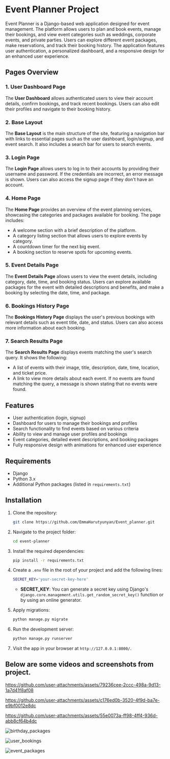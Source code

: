 # Event Planner Project

Event Planner is a Django-based web application designed for event management. The platform allows users to plan and book events, manage their bookings, and view event categories such as weddings, corporate events, and private parties. Users can explore different event packages, make reservations, and track their booking history. The application features user authentication, a personalized dashboard, and a responsive design for an enhanced user experience.

## Pages Overview

### 1. User Dashboard Page
The **User Dashboard** allows authenticated users to view their account details, confirm bookings, and track recent bookings. Users can also edit their profiles and navigate to their booking history.

### 2. Base Layout
The **Base Layout** is the main structure of the site, featuring a navigation bar with links to essential pages such as the user dashboard, login/signup, and event search. It also includes a search bar for users to search events.

### 3. Login Page
The **Login Page** allows users to log in to their accounts by providing their username and password. If the credentials are incorrect, an error message is shown. Users can also access the signup page if they don't have an account.

### 4. Home Page
The **Home Page** provides an overview of the event planning services, showcasing the categories and packages available for booking. The page includes:
- A welcome section with a brief description of the platform.
- A category listing section that allows users to explore events by category.
- A countdown timer for the next big event.
- A booking section to reserve spots for upcoming events.

### 5. Event Details Page
The **Event Details Page** allows users to view the event details, including category, date, time, and booking status. Users can explore available packages for the event with detailed descriptions and benefits, and make a booking by selecting the date, time, and package.

### 6. Bookings History Page
The **Bookings History Page** displays the user's previous bookings with relevant details such as event title, date, and status. Users can also access more information about each booking.

### 7. Search Results Page
The **Search Results Page** displays events matching the user's search query. It shows the following:
- A list of events with their image, title, description, date, time, location, and ticket price.
- A link to view more details about each event.
If no events are found matching the query, a message is shown stating that no events were found.

## Features
- User authentication (login, signup)
- Dashboard for users to manage their bookings and profiles
- Search functionality to find events based on various criteria
- Ability to view and manage user profiles and bookings
- Event categories, detailed event descriptions, and booking packages
- Fully responsive design with animations for enhanced user experience

## Requirements
- Django
- Python 3.x
- Additional Python packages (listed in `requirements.txt`)

## Installation

1. Clone the repository:

    ```bash
    git clone https://github.com/EmmaHarutyunyan/Event_planner.git
    ```

2. Navigate to the project folder:

    ```bash
    cd event-planner
    ```

3. Install the required dependencies:

    ```bash
    pip install -r requirements.txt
    ```

4. Create a `.env` file in the root of your project and add the following lines:

    ```bash
    SECRET_KEY='your-secret-key-here'
    ```

    - **SECRET_KEY**: You can generate a secret key using Django's `django.core.management.utils.get_random_secret_key()` function or by using an online generator.

5. Apply migrations:

    ```bash
    python manage.py migrate
    ```

6. Run the development server:

    ```bash
    python manage.py runserver
    ```

7. Visit the app in your browser at `http://127.0.0.1:8000/`.


## Below are some videos and screenshots from project.

https://github.com/user-attachments/assets/79236cee-2ccc-498a-9d13-1a7d41f8af08

https://github.com/user-attachments/assets/c176ed0b-3520-4f9d-ba7e-e9bf0012e8dc

https://github.com/user-attachments/assets/55e0073a-ff98-4ff4-936d-abb8cf64b4dc

![birthday_packages](https://github.com/user-attachments/assets/4d5b3e95-4751-42fe-9f0a-c64b03eea3c8)

![user_bookings](https://github.com/user-attachments/assets/b284b62d-24c9-4cdf-b0ba-2017c4f7c8be)

![event_packages](https://github.com/user-attachments/assets/5536e031-ee24-4e5e-9794-b47d9b6c847c)


